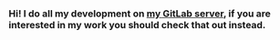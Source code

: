 ### Hi! I do all my development on [my GitLab server](https://git.dsg.is), if you are interested in my work you should check that out instead.
